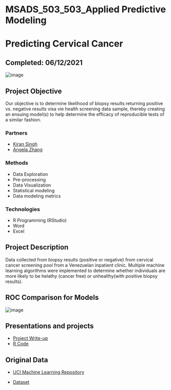 # MSADS_503_503_Applied Predictive Modeling
# Predicting Cervical Cancer
## Completed: 06/12/2021

![image](https://github.com/lshpaner/MSADS_503_Predictive_Modeling_predicting_cervical_cancer/blob/main/featured.png)

## Project Objective
Our objective is to determine likelihood of biopsy results returning positive vs. negative results visa vie health screening data sample, thereby creating an ensuing model(s) to help determine the efficacy of reproducible tests of a similar fashion.

### Partners
* [Kiran Singh](https://github.com/kiransingh789)
* [Angela Zhang]()

### Methods
* Data Exploration
* Pre-processing
* Data Visualization
* Statistical modeling
* Data modeling metrics

### Technologies
* R Programming (RStudio)
* Word
* Excel

## Project Description
Data collected from biopsy results (positive or negative) from cervical cancer screening pool from a Venezuelan inpatient clinic. Multiple machine learning algorithms were implemented to determine whether individuals are more likely to be helathy (cancer free) or unhealthy(with positive biopsy results).

## ROC Comparison for Models
![image](https://github.com/lshpaner/MSADS_503_Predictive_Modeling_Predicting_Cervical_Cancer/blob/main/ROC_Curves.png)

## Presentations and projects
* [Project Write-up](https://github.com/lshpaner/MSADS_503_Predictive_Modeling_Predicting_Cervical_Cancer/blob/main/Predicting_Cervical_Cancer.pdf)
* [R Code](https://github.com/lshpaner/MSADS_503_Predictive_Modeling_Predicting_Cervical_Cancer/blob/main/Final_Project_MSADS503.md)

## Original Data
* [UCI Machine Learning Repository](https://archive.ics.uci.edu/ml/datasets/Cervical+cancer+%28Risk+Factors%29)  

* [Dataset](https://archive.ics.uci.edu/ml/machine-learning-databases/00383/risk_factors_cervical_cancer.csv)